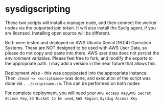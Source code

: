 # sysdigscripting 

These two scripts will install a manager node, and then connect the worker nodes via the outputted join token. It will also install the Sydig agent, if you are licensed. Installing open source will be different.

Both were tested and deployed on AWS Ubuntu Xenial (16.04) Operation Systems. These are NOT designed to be used with AWS User Data, so please do not  copy and paste into there. AWS user data does not persist the environment variables. Please feel free to fork, and modify the exports to the appropriate path. I may add a version in the near future that allows this.

Deployment wise - this was copy/pasted into the appropriate instance. Then, `chmod +x <scriptname>` was done, and execution of the script was done via `. ./scriptname.sh`. This can be performed on both nodes 

For complete deployment, you will need your `AWS Access Key`,`AWS Secret Access Key`, `S3 Bucket to be used`, `AWS Region`, `Sysdig Access Key` 

